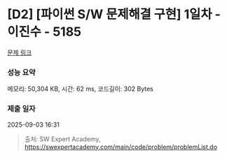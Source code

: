 # [D2] [파이썬 S/W 문제해결 구현] 1일차 - 이진수 - 5185 

[문제 링크](https://swexpertacademy.com/main/code/problem/problemDetail.do?contestProbId=AWTtiyIqd_wDFAVT) 

### 성능 요약

메모리: 50,304 KB, 시간: 62 ms, 코드길이: 302 Bytes

### 제출 일자

2025-09-03 16:31



> 출처: SW Expert Academy, https://swexpertacademy.com/main/code/problem/problemList.do